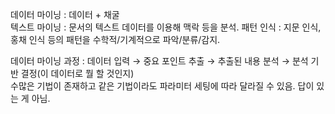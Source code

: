 데이터 마이닝 : 데이터 + 채굴  
텍스트 마이닝 : 문서의 텍스트 데이터를 이용해 맥락 등을 분석.
패턴 인식 : 지문 인식, 홍채 인식 등의 패턴을 수학적/기계적으로 파악/분류/감지.  
  
데이터 마이닝 과정 : 데이터 입력 → 중요 포인트 추출 → 추출된 내용 분석 → 분석 기반 결정(이 데이터로 뭘 할 것인지)  
수많은 기법이 존재하고 같은 기법이라도 파라미터 세팅에 따라 달라질 수 있음. 답이 있는 게 아님.
